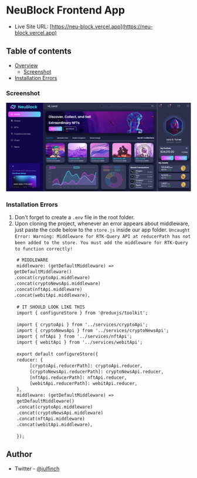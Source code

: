 # NeuBlock Frontend App
  - Live Site URL: [https://neu-block.vercel.app](https://neu-block.vercel.app)
  
## Table of contents

- [Overview](#overview)
  - [Screenshot](#screenshot)
- [Installation Errors](#installation-errors)

### Screenshot

![](./_readme_img/neublock.png)

### Installation Errors
1. Don't forget to create a `.env` file in the root folder.
1. Upon cloning the project, whenever an error appears about middleware, just paste the code below to the `store.js` inside our app folder. `Uncaught Error: Warning: Middleware for RTK-Query API at reducerPath has not been added to the store. You must add the middleware for RTK-Query to function correctly!`
 ```shell
     # MIDDLEWARE
     middleware: (getDefaultMiddleware) =>
    getDefaultMiddleware()
    .concat(cryptoApi.middleware)
    .concat(cryptoNewsApi.middleware)
    .concat(nftApi.middleware)
    .concat(webitApi.middleware),
        
     # IT SHOULD LOOK LIKE THIS 
     import { configureStore } from '@reduxjs/toolkit';

     import { cryptoApi } from '../services/cryptoApi';
     import { cryptoNewsApi } from '../services/cryptoNewsApi';
     import { nftApi } from '../services/nftApi';
     import { webitApi } from '../services/webitApi';

     export default configureStore({
     reducer: {
          [cryptoApi.reducerPath]: cryptoApi.reducer,
          [cryptoNewsApi.reducerPath]: cryptoNewsApi.reducer,
          [nftApi.reducerPath]: nftApi.reducer,
          [webitApi.reducerPath]: webitApi.reducer,
     },
     middleware: (getDefaultMiddleware) =>
     getDefaultMiddleware()
     .concat(cryptoApi.middleware)
     .concat(cryptoNewsApi.middleware)
     .concat(nftApi.middleware)
     .concat(webitApi.middleware),
          
     });
 ```
 
## Author

- Twitter - [@julfinch](https://www.twitter.com/julfinch)

